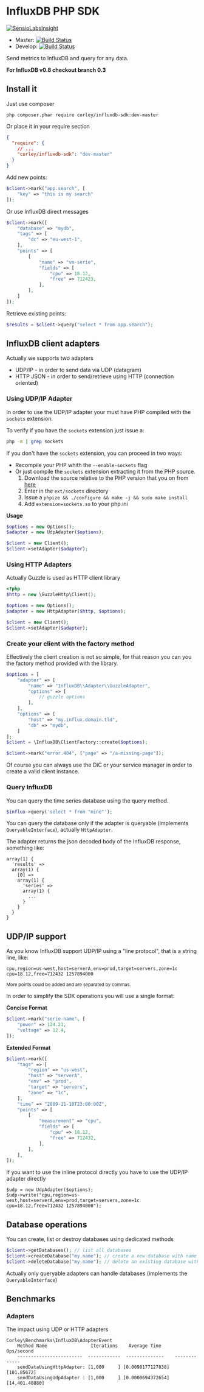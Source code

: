 # InfluxDB PHP SDK

[![SensioLabsInsight](https://insight.sensiolabs.com/projects/699a9a78-39aa-41d0-bb60-41dbf0f1251d/big.png)](https://insight.sensiolabs.com/projects/699a9a78-39aa-41d0-bb60-41dbf0f1251d)

 * Master: [![Build Status](https://travis-ci.org/corley/influxdb-php-sdk.svg?branch=master)](https://travis-ci.org/corley/influxdb-php-sdk)
 * Develop: [![Build Status](https://travis-ci.org/corley/influxdb-php-sdk.svg?branch=develop)](https://travis-ci.org/corley/influxdb-php-sdk)

Send metrics to InfluxDB and query for any data.

**For InfluxDB v0.8 checkout branch 0.3**

## Install it

Just use composer

```shell
php composer.phar require corley/influxdb-sdk:dev-master
```

Or place it in your require section

```json
{
  "require": {
    // ...
    "corley/influxdb-sdk": "dev-master"
  }
}
```

Add new points:

```php
$client->mark("app.search", [
    "key" => "this is my search"
]);
```

Or use InfluxDB direct messages

```php
$client->mark([
    "database" => "mydb",
    "tags" => [
        "dc" => "eu-west-1",
    ],
    "points" => [
        [
            "name" => "vm-serie",
            "fields" => [
                "cpu" => 18.12,
                "free" => 712423,
            ],
        ],
    ]
]);
```


Retrieve existing points:

```php
$results = $client->query("select * from app.search");
```

## InfluxDB client adapters

Actually we supports two adapters

 * UDP/IP - in order to send data via UDP (datagram)
 * HTTP JSON - in order to send/retrieve using HTTP (connection oriented)

### Using UDP/IP Adapter


In order to use the UDP/IP adapter your must have PHP compiled with the `sockets` extension.

To verify if you have the `sockets` extension just issue a:

```bash
php -m | grep sockets
```

If you don't have the `sockets` extension, you can proceed in two ways:

- Recompile your PHP whith the `--enable-sockets` flag
- Or just compile the `sockets` extension extracting it from the PHP source.
  1. Download the source relative to the PHP version that you on from [here](https://github.com/php/php-src/releases)
  2. Enter in the `ext/sockets` directory
  3. Issue a `phpize && ./configure && make -j && sudo make install`
  4. Add `extension=sockets.so` to your php.ini

**Usage**

```php
$options = new Options();
$adapter = new UdpAdapter($options);

$client = new Client();
$client->setAdapter($adapter);
```

### Using HTTP Adapters

Actually Guzzle is used as HTTP client library

```php
<?php
$http = new \GuzzleHttp\Client();

$options = new Options();
$adapter = new HttpAdapter($http, $options);

$client = new Client();
$client->setAdapter($adapter);
```

### Create your client with the factory method

Effectively the client creation is not so simple, for that
reason you can you the factory method provided with the library.

```php
$options = [
    "adapter" => [
        "name" => "InfluxDB\\Adapter\\GuzzleAdapter",
        "options" => [
            // guzzle options
        ],
    ],
    "options" => [
        "host" => "my.influx.domain.tld",
        "db" => "mydb",
    ]
];
$client = \InfluxDB\ClientFactory::create($options);

$client->mark("error.404", ["page" => "/a-missing-page"]);
```

Of course you can always use the DiC or your service manager in order to create
a valid client instance.

### Query InfluxDB

You can query the time series database using the query method.

```php
$influx->query('select * from "mine"');
```

You can query the database only if the adapter is queryable (implements
`QueryableInterface`), actually `HttpAdapter`.

The adapter returns the json decoded body of the InfluxDB response, something
like:

```
array(1) {
  'results' =>
  array(1) {
    [0] =>
    array(1) {
      'series' =>
      array(1) {
        ...
      }
    }
  }
}
```

## UDP/IP support

As you know InfluxDB support UDP/IP using a "line protocol", that is a string
line, like:

```
cpu,region=us-west,host=serverA,env=prod,target=servers,zone=1c cpu=18.12,free=712432 1257894000
```

<small>More points could be added and are separated by commas.</small>

In order to simplify the SDK operations you will use a single format:

**Concise Format**

```php
$client->mark("serie-name", [
    "power" => 124.21,
    "voltage" => 12.4,
]);
```

**Extended Format**

```php
$client->mark([
    "tags" => [
        "region" => "us-west",
        "host" => "serverA",
        "env" => "prod",
        "target" => "servers",
        "zone" => "1c",
    ],
    "time" => "2009-11-10T23:00:00Z",
    "points" => [
        [
            "measurement" => "cpu",
            "fields" => [
                "cpu" => 18.12,
                "free" => 712432,
            ],
        ],
    ],
]);
```

If you want to use the inline protocol directly you have to use the UDP/IP adapter directly

```
$udp = new UdpAdapter($options);
$udp->write("cpu,region=us-west,host=serverA,env=prod,target=servers,zone=1c cpu=18.12,free=712432 1257894000");
```

## Database operations

You can create, list or destroy databases using dedicated methods

```php
$client->getDatabases(); // list all databases
$client->createDatabase("my.name"); // create a new database with name "my.name"
$client->deleteDatabase("my.name"); // delete an existing database with name "my.name"
```

Actually only queryable adapters can handle databases (implements the
`QueryableInterface`)

## Benchmarks

### Adapters

The impact using UDP or HTTP adapters

```
Corley\Benchmarks\InfluxDB\AdapterEvent
    Method Name                Iterations    Average Time      Ops/second
    ------------------------  ------------  --------------    -------------
    sendDataUsingHttpAdapter: [1,000     ] [0.0098177127838] [101.85672]
    sendDataUsingUdpAdapter : [1,000     ] [0.0000694372654] [14,401.48880]
```

